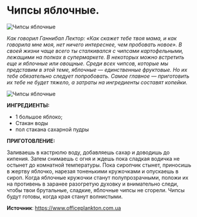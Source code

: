 # Чипсы яблочные.

![Чипсы яблочные](/images/Kulinar/Second/chips_apple_01.jpg 'Чипсы яблочные')

_Как говорил Ганнибал Лектор: «Как скажет тебе твоя мама, и как говорила мне моя, нет ничего интереснее, чем пробовать новое». В своей жизни чаще всего ты сталкивался с чипсами картофельными, лежащими на полках в супермаркете. В некоторых можно встретить еще и яблочные или овощные. Среди всех чипсов, которые мы представим в этой теме, яблочные — единственные фруктовые. Но их тебе обязательно следует попробовать. Самое главное — приготовить их тебе не будет тяжело, а затраты на ингредиенты составят копейки._

![Чипсы яблочные](/images/Kulinar/Second/chips_apple_02.jpg 'Чипсы яблочные')

**ИНГРЕДИЕНТЫ:**

- 1 большое яблоко;
- Стакан воды
- пол стакана сахарной пудры

**ПРИГОТОВЛЕНИЕ:**

Заливаешь в кастрюлю воду, добавляешь сахар и доводишь до кипения. Затем снимаешь с огня и ждешь пока сладкая водичка не остынет до комнатной температуры. Пока сиропчик стынет, приносишь в жертву яблочко, нарезая тоненькими кружочками и опускаешь в сироп. Когда яблочные кружочки станут полупрозрачными, положи их на противень в заранее разогретую духовку и внимательно следи, чтобы твои брутальные, сладкие, яблочные чипсы не сгорели. Чипсы будут готовы, когда края станут волнистыми.

**Источник**: https://www.officeplankton.com.ua
